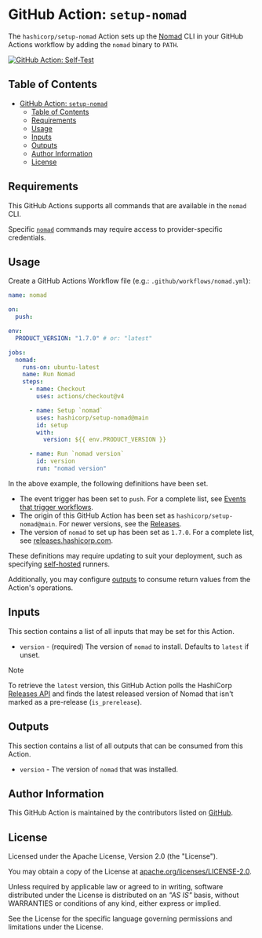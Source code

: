 # GitHub Action: `setup-nomad`

The `hashicorp/setup-nomad` Action sets up the [Nomad](https://www.nomadproject.io) CLI in your GitHub Actions workflow by adding the `nomad` binary to `PATH`.

[![GitHub Action: Self-Test](https://github.com/hashicorp/setup-nomad/actions/workflows/actions-self-test.yml/badge.svg?branch=main)](https://github.com/hashicorp/setup-nomad/actions/workflows/actions-self-test.yml)

## Table of Contents

<!-- TOC -->
* [GitHub Action: `setup-nomad`](#github-action-setup-nomad)
  * [Table of Contents](#table-of-contents)
  * [Requirements](#requirements)
  * [Usage](#usage)
  * [Inputs](#inputs)
  * [Outputs](#outputs)
  * [Author Information](#author-information)
  * [License](#license)
<!-- TOC -->

## Requirements

This GitHub Actions supports all commands that are available in the `nomad` CLI.

Specific [`nomad`](https://developer.hashicorp.com/nomad/docs/commands) commands may require access to provider-specific credentials.

## Usage

Create a GitHub Actions Workflow file (e.g.: `.github/workflows/nomad.yml`):

```yaml
name: nomad

on:
  push:

env:
  PRODUCT_VERSION: "1.7.0" # or: "latest"

jobs:
  nomad:
    runs-on: ubuntu-latest
    name: Run Nomad
    steps:
      - name: Checkout
        uses: actions/checkout@v4

      - name: Setup `nomad`
        uses: hashicorp/setup-nomad@main
        id: setup
        with:
          version: ${{ env.PRODUCT_VERSION }}

      - name: Run `nomad version`
        id: version
        run: "nomad version"
```

In the above example, the following definitions have been set.

- The event trigger has been set to `push`. For a complete list, see [Events that trigger workflows](https://docs.github.com/en/actions/using-workflows/events-that-trigger-workflows).
- The origin of this GitHub Action has been set as `hashicorp/setup-nomad@main`. For newer versions, see the [Releases](https://github.com/hashicorp/setup-nomad/releases).
- The version of `nomad` to set up has been set as `1.7.0`. For a complete list, see [releases.hashicorp.com](https://releases.hashicorp.com/nomad/).

These definitions may require updating to suit your deployment, such as specifying [self-hosted](https://docs.github.com/en/actions/using-workflows/workflow-syntax-for-github-actions#choosing-self-hosted-runners) runners.

Additionally, you may configure [outputs](https://docs.github.com/en/actions/using-workflows/workflow-syntax-for-github-actions#example-defining-outputs-for-a-job) to consume return values from the Action's operations.

## Inputs

This section contains a list of all inputs that may be set for this Action.

- `version` - (required) The version of `nomad` to install. Defaults to `latest` if unset.

> [!NOTE]
> To retrieve the `latest` version, this GitHub Action polls the HashiCorp [Releases API](https://api.releases.hashicorp.com/v1/releases/nomad) and finds the latest released version of Nomad that isn't marked as a pre-release (`is_prerelease`).

## Outputs

This section contains a list of all outputs that can be consumed from this Action.

- `version` -  The version of `nomad` that was installed.

## Author Information

This GitHub Action is maintained by the contributors listed on [GitHub](https://github.com/hashicorp/setup-nomad/graphs/contributors).

## License

Licensed under the Apache License, Version 2.0 (the "License").

You may obtain a copy of the License at [apache.org/licenses/LICENSE-2.0](http://www.apache.org/licenses/LICENSE-2.0).

Unless required by applicable law or agreed to in writing, software distributed under the License is distributed on an _"AS IS"_ basis, without WARRANTIES or conditions of any kind, either express or implied.

See the License for the specific language governing permissions and limitations under the License.
